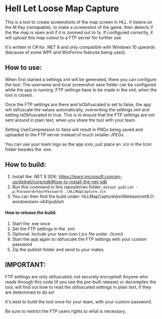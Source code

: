 # Hell Let Loose Map Capture

This is a tool to create screenshots of the map screen in HLL.
It listens on the M Key (remapable), to make a screenshot of the game, then detects if the 
the map is open and if it is zoomed out to 1x. If configured correctly, 
it will upload this map cutout to a FTP server for further use.

It's written in C# for .NET 8 and only compatible with Windows 10 upwards (because of some WPF and WinForms features being used).

## How to use:

When first started a settings.xml will be generated, there you can configure the tool.
The username and local screenshot save folder can be configured while the app is running.
FTP settings have to be made in the xml, when the tool is closed.

Once the FTP settings are there and IsObfuscated is set to false, the app will obfuscate the values automatically, overwriting the settings.xml and setting IsObfuscated to true.
This is to ensure that the FTP settings are not sent around in plain text, when you share
the tool with your team.

Setting UseCompression to false will result in PNGs being saved and uploaded to the FTP
server instead of much smaller JPEGs.

You can use your team logo as the app icon, just place an .ico in the Icon folder besides the .exe.

## How to build:


1. Install the .NET 8 SDK: https://learn.microsoft.com/en-us/dotnet/core/sdk#how-to-install-the-net-sdk
2. Run this command in this repositories folder:
	```dotnet publish -p:Password=YourPassword .\HLLMapCapture.sln```
3. You can then find the build under: HLLMapCapture\bin\Release\net8.0-windows\win-x64\publish
#### How to release the build:
1. Start the .exe once
2. Set the FTP settings in the .xml
3. Optional: Include your team icon (.ico file under ./Icon/)
4. Start the app again to obfuscate the FTP settings with your custom password
5. Zip the publish folder and send to your mates.


## IMPORTANT:
FTP settings are only obfuscated, not securely encrypted!
Anyone who reads through this code (if you use the pre-built release)
or decompiles the tool, will find out how to read the obfuscated settings 
in plain text, if they are determined to do so!

It's best to build the tool once for your team, with your custom password.

Be sure to restrict the FTP users rights to what is necessary.

